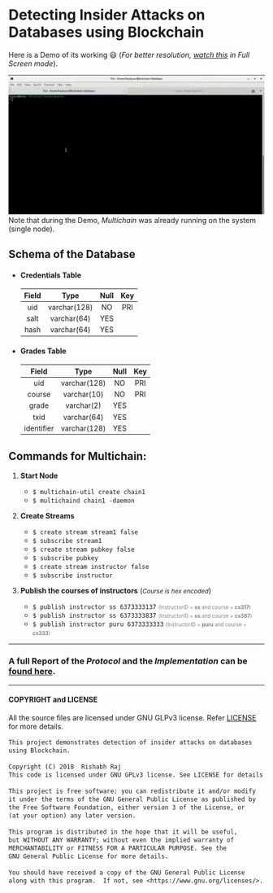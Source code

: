 # Detecting Insider Attacks on Databases using Blockchain
Here is a Demo of its working :smiley: (*For better resolution, [watch this](https://raw.githubusercontent.com/Miraj50/Blockchain-Database/master/assets/BcD_Demo.gif) in Full Screen mode*).

![Insider Attack Demo](assets/BcD_Demo.gif)
Note that during the Demo, *Multichain* was already running on the system (single node).

## Schema of the Database

* #### Credentials Table
    
    |Field|Type|Null|Key|
    |:---:|:---:|:---:|:---:|
    |uid|varchar(128)|NO|PRI|
    |salt|varchar(64)|YES||
    |hash|varchar(64)|YES||

* #### Grades Table

    |Field|Type|Null|Key|
    |:---:|:---:|:---:|:---:|
    |uid|varchar(128)|NO|PRI|
    |course|varchar(10)|NO|PRI|
    |grade|varchar(2)|YES||
    |txid|varchar(64)|YES||
    |identifier|varchar(128)|YES||

## Commands for Multichain:
1. **Start Node**
    * `$ multichain-util create chain1`
    * `$ multichaind chain1 -daemon`
    
2. **Create Streams**
    * `$ create stream stream1 false`
    * `$ subscribe stream1`
    * `$ create stream pubkey false`
    * `$ subscribe pubkey`
    * `$ create stream instructor false`
    * `$ subscribe instructor`
    
3. **Publish the courses of instructors** (*<span style='font-size:12px'>Course is hex encoded</span>*)
    * `$ publish instructor ss 6373333137` <span style='color:gray;font-size:10px'>(InstructorID = <b>ss</b> and course = <b>cs317</b>)</span>
    * `$ publish instructor ss 6373333837` <span style='color:gray;font-size:10px'>(InstructorID = <b>ss</b> and course = <b>cs387</b>)</span>
    * `$ publish instructor puru 6373333333` <span style='color:gray;font-size:10px'>(InstructorID = <b>puru</b> and course = <b>cs333</b>)</span>
<hr>

 ### A full Report of the ***Protocol*** and the ***Implementation*** can be [found here](BlockchainDB_Report.pdf).
<hr>

#### COPYRIGHT and LICENSE

All the source files are licensed under GNU GLPv3 license. Refer [LICENSE](https://github.com/Miraj50/Blockchain-Database/blob/master/LICENSE) for more details.

    This project demonstrates detection of insider attacks on databases using Blockchain.

    Copyright (C) 2018  Rishabh Raj
    This code is licensed under GNU GPLv3 license. See LICENSE for details

    This project is free software: you can redistribute it and/or modify
    it under the terms of the GNU General Public License as published by
    the Free Software Foundation, either version 3 of the License, or
    (at your option) any later version.

    This program is distributed in the hope that it will be useful,
    but WITHOUT ANY WARRANTY; without even the implied warranty of
    MERCHANTABILITY or FITNESS FOR A PARTICULAR PURPOSE. See the
    GNU General Public License for more details.

    You should have received a copy of the GNU General Public License
    along with this program.  If not, see <https://www.gnu.org/licenses/>.
